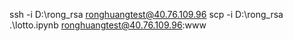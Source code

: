 
 ssh -i D:\rong_rsa ronghuangtest@40.76.109.96
 scp  -i D:\rong_rsa .\lotto.ipynb  ronghuangtest@40.76.109.96:www